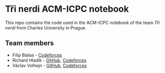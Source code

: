 # Tři nerdi ACM-ICPC notebook
This repo contains the code used in the ACM-ICPC notebook of the team _Tři nerdi_ from Charles University in Prague.

## Team members
- Filip Bialas - [Codeforces](http://codeforces.com/profile/f.bialas)
- Richard Hladík - [GitHub](https://github.com/RiHl288), [Codeforces](http://codeforces.com/profile/RiHl)
- Václav Volhejn - [GitHub](https://github.com/IAmWave), [Codeforces](http://codeforces.com/profile/-Wave-)
